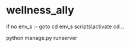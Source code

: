 # wellness_ally

if no env_s :- goto cd env_s
                scripts\activate
                cd ..


python manage.py runserver
